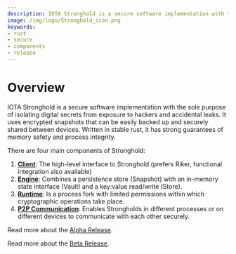 ```yaml
---
description: IOTA Stronghold is a secure software implementation with the sole purpose of isolating digital secrets from exposure to hackers and accidental leaks.
image: /img/logo/Stronghold_icon.png
keywords:
- rust
- secure
- components
- release
---
```


# Overview

IOTA Stronghold is a secure software implementation with the sole purpose of isolating digital secrets from exposure to hackers and accidental leaks. It uses encrypted snapshots that can be easily backed up and securely shared between devices. Written in stable rust, it has strong guarantees of memory safety and process integrity.

There are four main components of Stronghold:

1. [**Client**](./structure/client.mdx): The high-level interface to Stronghold (prefers Riker, functional integration also available)
2. [**Engine**](structure/engine/overview.mdx): Combines a persistence store (Snapshot) with an in-memory state interface (Vault) and a key:value read/write (Store).
3. [**Runtime**](structure/engine/runtime.mdx): Is a process fork with limited permissions within which cryptographic operations take place.
4. [**P2P Communication**](./structure/p2p.mdx): Enables Strongholds in different processes or on different devices to communicate with each other securely.

Read more about the [Alpha Release](https://blog.iota.org/stronghold-alpha-release/).

Read more about the [Beta Release](https://blog.iota.org/iota-stronghold-beta-release/).
